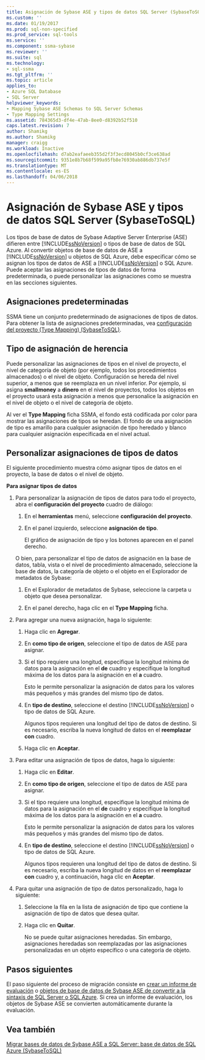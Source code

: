 ```yaml
---
title: Asignación de Sybase ASE y tipos de datos SQL Server (SybaseToSQL) | Documentos de Microsoft
ms.custom: ''
ms.date: 01/19/2017
ms.prod: sql-non-specified
ms.prod_service: sql-tools
ms.service: ''
ms.component: ssma-sybase
ms.reviewer: ''
ms.suite: sql
ms.technology:
- sql-ssma
ms.tgt_pltfrm: ''
ms.topic: article
applies_to:
- Azure SQL Database
- SQL Server
helpviewer_keywords:
- Mapping Sybase ASE Schemas to SQL Server Schemas
- Type Mapping Settings
ms.assetid: 784365d3-df4e-47ab-8ee0-d8392b52f510
caps.latest.revision: 7
author: Shamikg
ms.author: Shamikg
manager: craigg
ms.workload: Inactive
ms.openlocfilehash: d7ab2eafaeeb355d2f3f3ecd8045b0cf3ce638ad
ms.sourcegitcommit: 9351e8b7b68f599a95fb8e76930ab886db737e5f
ms.translationtype: MT
ms.contentlocale: es-ES
ms.lasthandoff: 04/06/2018
---
```

# <a name="mapping-sybase-ase-and-sql-server-data-types-sybasetosql"></a>Asignación de Sybase ASE y tipos de datos SQL Server (SybaseToSQL)
Los tipos de base de datos de Sybase Adaptive Server Enterprise (ASE) difieren entre [!INCLUDE[ssNoVersion](../../includes/ssnoversion_md.md)] o tipos de base de datos de SQL Azure. Al convertir objetos de base de datos de ASE a [!INCLUDE[ssNoVersion](../../includes/ssnoversion_md.md)] u objetos de SQL Azure, debe especificar cómo se asignan los tipos de datos de ASE a [!INCLUDE[ssNoVersion](../../includes/ssnoversion_md.md)] o SQL Azure. Puede aceptar las asignaciones de tipos de datos de forma predeterminada, o puede personalizar las asignaciones como se muestra en las secciones siguientes.  
  
## <a name="default-mappings"></a>Asignaciones predeterminadas  
SSMA tiene un conjunto predeterminado de asignaciones de tipos de datos. Para obtener la lista de asignaciones predeterminadas, vea [configuración del proyecto &#40;Type Mapping&#41; &#40;SybaseToSQL&#41;](../../ssma/sybase/project-settings-type-mapping-sybasetosql.md).  
  
## <a name="type-mapping-inheritance"></a>Tipo de asignación de herencia  
Puede personalizar las asignaciones de tipos en el nivel de proyecto, el nivel de categoría de objeto (por ejemplo, todos los procedimientos almacenados) o el nivel de objeto. Configuración se hereda del nivel superior, a menos que se reemplaza en un nivel inferior. Por ejemplo, si asigna **smallmoney** a **dinero** en el nivel de proyectos, todos los objetos en el proyecto usará esta asignación a menos que personalice la asignación en el nivel de objeto o el nivel de categoría de objeto.  
  
Al ver el **Type Mapping** ficha SSMA, el fondo está codificada por color para mostrar las asignaciones de tipos se heredan. El fondo de una asignación de tipo es amarillo para cualquier asignación de tipo heredado y blanco para cualquier asignación especificada en el nivel actual.  
  
## <a name="customizing-data-type-mappings"></a>Personalizar asignaciones de tipos de datos  
El siguiente procedimiento muestra cómo asignar tipos de datos en el proyecto, la base de datos o el nivel de objeto.  
  
**Para asignar tipos de datos**  
  
1.  Para personalizar la asignación de tipos de datos para todo el proyecto, abra el **configuración del proyecto** cuadro de diálogo:  
  
    1.  En el **herramientas** menú, seleccione **configuración del proyecto**.  
  
    2.  En el panel izquierdo, seleccione **asignación de tipo**.  
  
        El gráfico de asignación de tipo y los botones aparecen en el panel derecho.  
  
    O bien, para personalizar el tipo de datos de asignación en la base de datos, tabla, vista o el nivel de procedimiento almacenado, seleccione la base de datos, la categoría de objeto o el objeto en el Explorador de metadatos de Sybase:  
  
    1.  En el Explorador de metadatos de Sybase, seleccione la carpeta u objeto que desea personalizar.  
  
    2.  En el panel derecho, haga clic en el **Type Mapping** ficha.  
  
2.  Para agregar una nueva asignación, haga lo siguiente:  
  
    1.  Haga clic en **Agregar**.  
  
    2.  En **como tipo de origen**, seleccione el tipo de datos de ASE para asignar.  
  
    3.  Si el tipo requiere una longitud, especifique la longitud mínima de datos para la asignación en el **de** cuadro y especifique la longitud máxima de los datos para la asignación en el **a** cuadro.  
  
        Esto le permite personalizar la asignación de datos para los valores más pequeños y más grandes del mismo tipo de datos.  
  
    4.  En **tipo de destino**, seleccione el destino [!INCLUDE[ssNoVersion](../../includes/ssnoversion_md.md)] o tipo de datos de SQL Azure.  
  
        Algunos tipos requieren una longitud del tipo de datos de destino. Si es necesario, escriba la nueva longitud de datos en el **reemplazar con** cuadro.  
  
    5.  Haga clic en **Aceptar**.  
  
3.  Para editar una asignación de tipos de datos, haga lo siguiente:  
  
    1.  Haga clic en **Editar**.  
  
    2.  En **como tipo de origen**, seleccione el tipo de datos de ASE para asignar.  
  
    3.  Si el tipo requiere una longitud, especifique la longitud mínima de datos para la asignación en el **de** cuadro y especifique la longitud máxima de los datos para la asignación en el **a** cuadro.  
  
        Esto le permite personalizar la asignación de datos para los valores más pequeños y más grandes del mismo tipo de datos.  
  
    4.  En **tipo de destino**, seleccione el destino [!INCLUDE[ssNoVersion](../../includes/ssnoversion_md.md)] o tipo de datos de SQL Azure.  
  
        Algunos tipos requieren una longitud del tipo de datos de destino. Si es necesario, escriba la nueva longitud de datos en el **reemplazar con** cuadro y, a continuación, haga clic en **Aceptar**.  
  
4.  Para quitar una asignación de tipo de datos personalizado, haga lo siguiente:  
  
    1.  Seleccione la fila en la lista de asignación de tipo que contiene la asignación de tipo de datos que desea quitar.  
  
    2.  Haga clic en **Quitar**.  
  
        No se puede quitar asignaciones heredadas. Sin embargo, asignaciones heredadas son reemplazadas por las asignaciones personalizadas en un objeto específico o una categoría de objeto.  
  
## <a name="next-steps"></a>Pasos siguientes  
El paso siguiente del proceso de migración consiste en [crear un informe de evaluación](http://msdn.microsoft.com/en-us/eb996b7c-1eef-4f73-b5e6-2fa6faf7336c) o [objetos de base de datos de Sybase ASE de convertir a la sintaxis de SQL Server o SQL Azure](http://msdn.microsoft.com/en-us/509cb65d-2f54-427a-83d7-37919cc4e3e3). Si crea un informe de evaluación, los objetos de Sybase ASE se convierten automáticamente durante la evaluación.  
  
## <a name="see-also"></a>Vea también  
[Migrar bases de datos de Sybase ASE a SQL Server: base de datos de SQL Azure &#40;SybaseToSQL&#41;](../../ssma/sybase/migrating-sybase-ase-databases-to-sql-server-azure-sql-db-sybasetosql.md)  
  

